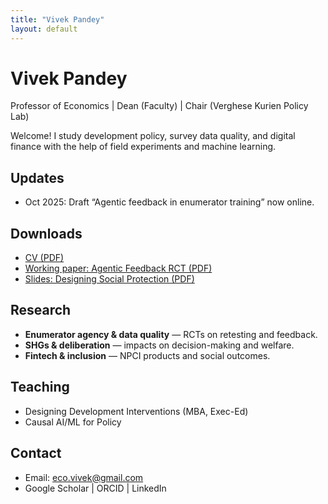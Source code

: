 ```yaml
---
title: "Vivek Pandey"
layout: default
---
```


# Vivek Pandey
Professor of Economics | Dean (Faculty) | Chair (Verghese Kurien Policy Lab)

Welcome! I study development policy, survey data quality, and digital finance with the help of field experiments and machine learning.

## Updates
- Oct 2025: Draft “Agentic feedback in enumerator training” now online.

## Downloads
- [CV (PDF)](/downloads/VivekPandey_CV.pdf)
- [Working paper: Agentic Feedback RCT (PDF)](/downloads/AgenticFeedback_RCT.pdf)
- [Slides: Designing Social Protection (PDF)](/downloads/SocProt_Slides.pdf)

## Research
- **Enumerator agency & data quality** — RCTs on retesting and feedback.
- **SHGs & deliberation** — impacts on decision-making and welfare.
- **Fintech & inclusion** — NPCI products and social outcomes.

## Teaching
- Designing Development Interventions (MBA, Exec-Ed)
- Causal AI/ML for Policy

## Contact
- Email: eco.vivek@gmail.com
- Google Scholar | ORCID | LinkedIn
